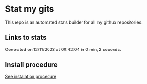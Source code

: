 # Stat my gits

This repo is an automated stats builder for all my github repositories.

## Links to stats


Generated on 12/11/2023 at 00:42:04 in 0 min, 2 seconds.

## Install procedure

[See instalation procedure](./src/install.md)
